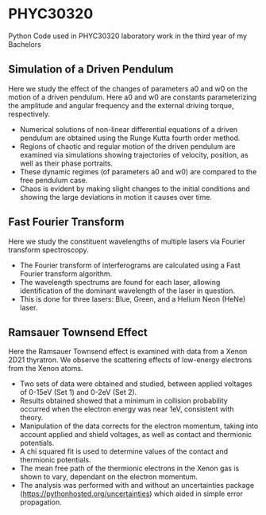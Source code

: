 # PHYC30320
Python Code used in PHYC30320 laboratory work in the third year of my Bachelors

## Simulation of a Driven Pendulum
Here we study the effect of the changes of parameters a0 and w0 on the motion of a driven pendulum. Here a0 and w0 are constants parameterizing the amplitude and angular frequency and the external driving torque, respectively.
- Numerical solutions of non-linear differential equations of a driven pendulum are obtained using the Runge Kutta fourth order method.
- Regions of chaotic and regular motion of the driven pendulum are examined via simulations showing trajectories of velocity, position, as well as their phase portraits.
- These dynamic regimes (of parameters a0 and w0) are compared to the free pendulum case.
- Chaos is evident by making slight changes to the initial conditions and showing the large deviations in motion it causes over time.

## Fast Fourier Transform
Here we study the constituent wavelengths of multiple lasers via Fourier transform spectroscopy. 
- The Fourier transform of interferograms are calculated using a Fast Fourier transform algorithm.
- The wavelength spectrums are found for each laser, allowing identification of the dominant wavelength of the laser in question.
- This is done for three lasers: Blue, Green, and a Helium Neon (HeNe) laser.

## Ramsauer Townsend Effect
Here the Ramsauer Townsend effect is examined with data from a Xenon 2D21 thyratron. We observe the scattering effects of low-energy electrons from the Xenon atoms.
- Two sets of data were obtained and studied, between applied voltages of 0-15eV (Set 1) and 0-2eV (Set 2).
- Results obtained showed that a minimum in collision probability occurred when the electron energy was near 1eV, consistent with theory.
- Manipulation of the data corrects for the electron momentum, taking into account applied and shield voltages, as well as contact and thermionic potentials.
- A chi squared fit is used to determine values of the contact and thermionic potentials.
- The mean free path of the thermionic electrons in the Xenon gas is shown to vary, dependant on the electron momentum.
- The analysis was performed with and without an uncertainties package (https://pythonhosted.org/uncertainties) which aided in simple error propagation.
